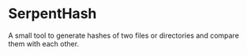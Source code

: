 # SerpentHash
A small tool to generate hashes of two files or directories and compare them with each other.
